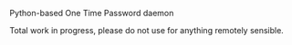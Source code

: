 Python-based One Time Password daemon

Total work in progress, please do not use for anything remotely sensible.
